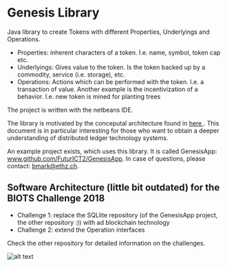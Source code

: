 # Genesis Library

Java library to create Tokens with different Properties, Underlyings and Operations.

* Properties: inherent characters of a token. I.e. name, symbol, token cap etc.
* Underlyings: Gives value to the token. Is the token backed up by a commodity, service (i.e. storage), etc.
* Operations: Actions which can be performed with the token. I.e. a transaction of value. Another example is the incentivization of a behavior. I.e. new token is mined for planting trees

The project is written with the netbeans IDE.

The library is motivated by the conceputal architecture found in [ here ](https://arxiv.org/pdf/1811.03419.pdf). This document is in particular interesting for those who want to obtain a deeper understanding of distributed ledger technology systems. 

An example project exists, which uses this library. It is called GenesisApp: www.github.com/FuturICT2/GenesisApp. In case of questions, please contact: bmark@ethz.ch.

## Software Architecture (little bit outdated) for the BIOTS Challenge 2018 

* Challenge 1: replace the SQLlite repository (of the GenesisApp project, the other repository :)) with ad blockchain technology
* Challenge 2: extend the Operation interfaces

Check the other repository for detailed information on the challenges.

![alt text](https://github.com/FuturICT2/Genesis/blob/master/toolUml.png)
